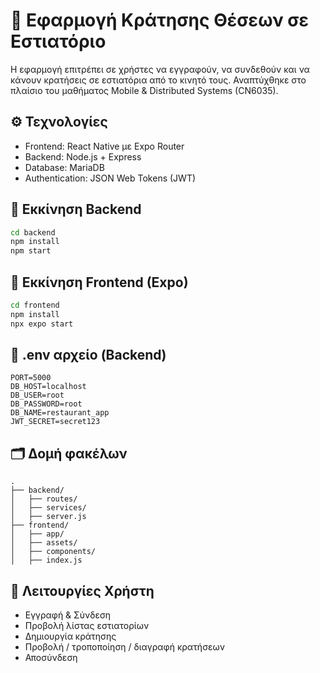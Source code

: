 
# 📱 Εφαρμογή Κράτησης Θέσεων σε Εστιατόριο

Η εφαρμογή επιτρέπει σε χρήστες να εγγραφούν, να συνδεθούν και να κάνουν κρατήσεις σε εστιατόρια από το κινητό τους. Αναπτύχθηκε στο πλαίσιο του μαθήματος Mobile & Distributed Systems (CN6035).

## ⚙ Τεχνολογίες
- Frontend: React Native με Expo Router
- Backend: Node.js + Express
- Database: MariaDB
- Authentication: JSON Web Tokens (JWT)

## 🚀 Εκκίνηση Backend
```bash
cd backend
npm install
npm start
```

## 📱 Εκκίνηση Frontend (Expo)
```bash
cd frontend
npm install
npx expo start
```

## 🔐 .env αρχείο (Backend)
```env
PORT=5000
DB_HOST=localhost
DB_USER=root
DB_PASSWORD=root
DB_NAME=restaurant_app
JWT_SECRET=secret123
```

## 🗂️ Δομή φακέλων
```
.
├── backend/
│   ├── routes/
│   ├── services/
│   ├── server.js
├── frontend/
│   ├── app/
│   ├── assets/
│   ├── components/
│   ├── index.js
```

## 👥 Λειτουργίες Χρήστη
- Εγγραφή & Σύνδεση
- Προβολή λίστας εστιατορίων
- Δημιουργία κράτησης
- Προβολή / τροποποίηση / διαγραφή κρατήσεων
- Αποσύνδεση

